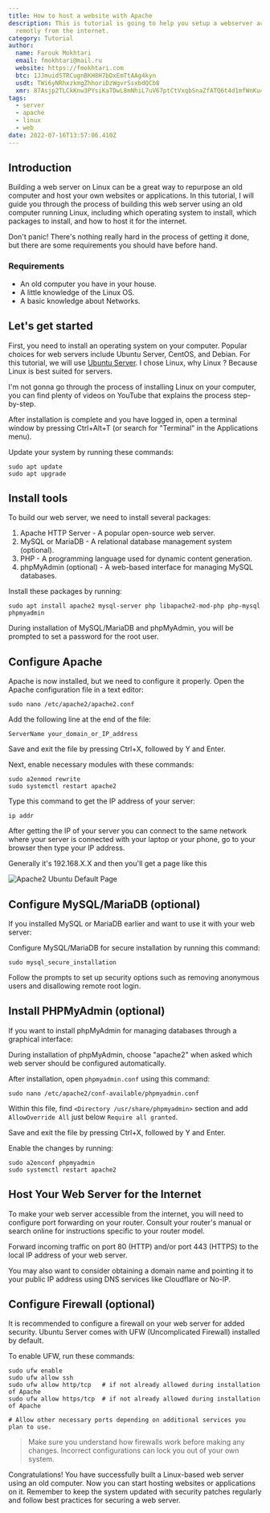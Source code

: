 ```yaml
---
title: How to host a website with Apache
description: This is tutorial is going to help you setup a webserver accessible
  remotly from the internet.
category: Tutorial
author:
  name: Farouk Mokhtari
  email: fmokhtari@mail.ru
  website: https://fmokhtari.com
  btc: 1JJmuidSTRCugnBKH8H7bDxEmTtAAg4kyn
  usdt: TWi6yNRhxzkmgZhhoriDzWgvrSsxbdQCb8
  xmr: 87Asjp2TLCkKnw3PYsiKaTDwL8mNhiL7uV67ptCtVxqbSnaZfATQ6t4d1mfWnKu4kB4ieQHMApGhUdUY3h4RKBS2Kuc5RyW
tags:
  - server
  - apache
  - linux
  - web
date: 2022-07-16T13:57:06.410Z
---
```

## Introduction

Building a web server on Linux can be a great way to repurpose an old computer
and host your own websites or applications. In this tutorial, I will guide you
through the process of building this web server using an old computer running
Linux, including which operating system to install, which packages to install,
and how to host it for the internet.

Don't panic! There's nothing really hard in the process of getting it done, but
there are some requirements you should have before hand.

### Requirements

* An old computer you have in your house.
* A little knowledge of the Linux OS.
* A basic knowledge about Networks.

## Let's get started
First, you need to install an operating system on your computer. Popular
choices for web servers include Ubuntu Server, CentOS, and Debian. For this
tutorial, we will use [Ubuntu Server](https://ubuntu.com). I chose Linux, why
Linux ? Because Linux is best suited for servers.

I'm not gonna go through the process of installing Linux on your computer, you
can find plenty of videos on YouTube that explains the process step-by-step.

After installation is complete and you have logged in, open a terminal window
by pressing Ctrl+Alt+T (or search for "Terminal" in the Applications menu).

Update your system by running these commands:
```
sudo apt update
sudo apt upgrade
```
## Install tools
To build our web server, we need to install several packages:

1. Apache HTTP Server - A popular open-source web server.
2. MySQL or MariaDB - A relational database management system (optional).
3. PHP - A programming language used for dynamic content generation.
4. phpMyAdmin (optional) - A web-based interface for managing MySQL databases.

Install these packages by running:
```
sudo apt install apache2 mysql-server php libapache2-mod-php php-mysql phpmyadmin
```

During installation of MySQL/MariaDB and phpMyAdmin, you will be prompted to
set a password for the root user.

## Configure Apache
Apache is now installed, but we need to configure it properly. Open the Apache
configuration file in a text editor:
```
sudo nano /etc/apache2/apache2.conf
```

Add the following line at the end of the file:
```
ServerName your_domain_or_IP_address
```

Save and exit the file by pressing Ctrl+X, followed by Y and Enter.

Next, enable necessary modules with these commands:
```
sudo a2enmod rewrite
sudo systemctl restart apache2
```

Type this command to get the IP address of your server:
```
ip addr
```

After getting the IP of your server you can connect to the same network where
your server is connected with your laptop or your phone, go to your browser
then type your IP address.

Generally it's 192.168.X.X and then you'll get a page like this

![Apache2 Ubuntu Default Page](https://assets.digitalocean.com/articles/varnish/apache_default.png)

## Configure MySQL/MariaDB (optional)
If you installed MySQL or MariaDB earlier and want to use it with your web server:

Configure MySQL/MariaDB for secure installation by running this command:
```
sudo mysql_secure_installation
```
Follow the prompts to set up security options such as removing anonymous users
and disallowing remote root login.

## Install PHPMyAdmin (optional)
If you want to install phpMyAdmin for managing databases through a graphical interface:

During installation of phpMyAdmin, choose "apache2" when asked which web server
should be configured automatically.

After installation, open `phpmyadmin.conf` using this command:
```
sudo nano /etc/apache2/conf-available/phpmyadmin.conf
```

Within this file, find `<Directory /usr/share/phpmyadmin>` section and
add `AllowOverride All` just below `Require all granted`.

Save and exit the file by pressing Ctrl+X, followed by Y and Enter.

Enable the changes by running:
```
sudo a2enconf phpmyadmin
sudo systemctl restart apache2
```

## Host Your Web Server for the Internet
To make your web server accessible from the internet, you will need to
configure port forwarding on your router. Consult your router's manual or
search online for instructions specific to your router model.

Forward incoming traffic on port 80 (HTTP) and/or port 443 (HTTPS) to the local
IP address of your web server.

You may also want to consider obtaining a domain name and pointing it to your
public IP address using DNS services like Cloudflare or No-IP.

## Configure Firewall (optional)
It is recommended to configure a firewall on your web server for added security.
Ubuntu Server comes with UFW (Uncomplicated Firewall) installed by default.

To enable UFW, run these commands:
```
sudo ufw enable
sudo ufw allow ssh
sudo ufw allow http/tcp   # if not already allowed during installation of Apache
sudo ufw allow https/tcp  # if not already allowed during installation of Apache

# Allow other necessary ports depending on additional services you plan to use.
```

>Make sure you understand how firewalls work before making any changes.
>Incorrect configurations can lock you out of your own system.

Congratulations! You have successfully built a Linux-based web server using an
old computer. Now you can start hosting websites or applications on it.
Remember to keep the system updated with security patches regularly and follow
best practices for securing a web server.
